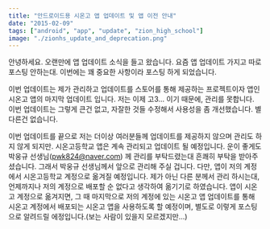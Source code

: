```yaml
---
title: "안드로이드용 시온고 앱 업데이트 및 앱 이전 안내"
date: "2015-02-09"
tags: ["android", "app", "update", "zion_high_school"]
image: "./zionhs_update_and_deprecation.png"
---
```


안녕하세요. 오랜만에 앱 업데이트 소식을 들고 왔습니다. 요즘 앱 업데이트 가지고 따로 포스팅 안하는대. 이번에는 꽤 중요한 사항이라 포스팅 하게 되었습니다.

이번 업데이트는 제가 관리하고 업데이트를 스토어를 통해 제공하는 프로젝트이자 앱인 시온고 앱의 마지막 업데이트 입니다. 저는 이제 고3... 이기 때문에, 관리를 못합니다.
이번 업데이트는 그렇게 큰건 없고, 자잘한 것들 수정해서 사용성을 좀 개선했습니다. 별 다른건 없습니다.

이번 업데이트를 끝으로 저는 더이상 여러분들께 업데이트를 제공하지 않으며 관리도 하지 않게 되지만. 시온고등학교 앱은 계속 관리되고 업데이트 될 예정입니다.
운이 좋게도 박웅규 선생님(pwk824@naver.com) 께 관리를 부탁드렸는대 흔쾌히 부탁을 받아주셨습니다. 그래서 박웅규 선생님께서 앞으로 관리해 주실 겁니다.
다만, 앱이 저의 계정에서 시온고등학교 계정으로 옮겨질 예정입니다. 제가 아닌 다른 분께서 관리 하시는대, 언제까지나 저의 계정으로 배포할 순 없다고 생각하여 옮기기로 하였습니다.
앱이 시온고 계정으로 옮겨지면, 그 때 마지막으로 저의 계정에 있는 시온고 앱 업데이트를 통해 시온고 계정에서 배포되는 시온고 앱을 사용하도록 할 예정이며,
별도로 이렇게 포스팅으로 알려드릴 에정입니다.(보는 사람이 있을지 모르겠지만...)
